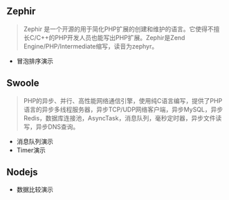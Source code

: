 ## Zephir
> Zephir 是一个开源的用于简化PHP扩展的创建和维护的语言。它使得不擅长C/C++的PHP开发人员也能写出PHP扩展。Zephir是Zend Engine/PHP/Intermediate缩写，读音为zephyr。

* 冒泡排序演示

## Swoole
> PHP的异步、并行、高性能网络通信引擎，使用纯C语言编写，提供了PHP语言的异步多线程服务器，异步TCP/UDP网络客户端，异步MySQL，异步Redis，数据库连接池，AsyncTask，消息队列，毫秒定时器，异步文件读写，异步DNS查询。

* 消息队列演示
* Timer演示

## Nodejs
* 数据比较演示
